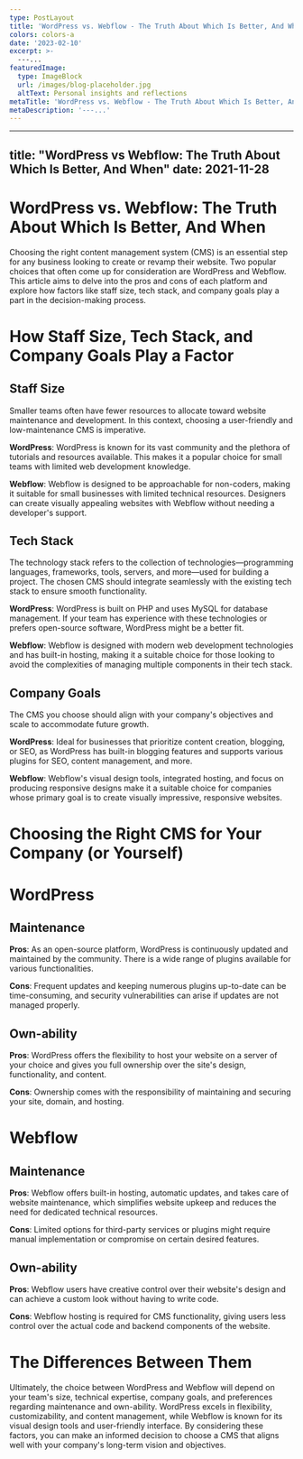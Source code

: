 ```yaml
---
type: PostLayout
title: 'WordPress vs. Webflow - The Truth About Which Is Better, And When'
colors: colors-a
date: '2023-02-10'
excerpt: >-
  ---...
featuredImage:
  type: ImageBlock
  url: /images/blog-placeholder.jpg
  altText: Personal insights and reflections
metaTitle: 'WordPress vs. Webflow - The Truth About Which Is Better, And When'
metaDescription: '---...'
---
```


---
title: "WordPress vs Webflow: The Truth About Which Is Better, And When"
date: 2021-11-28
---

# WordPress vs. Webflow: The Truth About Which Is Better, And When

Choosing the right content management system (CMS) is an essential step for any business looking to create or revamp their website. Two popular choices that often come up for consideration are WordPress and Webflow. This article aims to delve into the pros and cons of each platform and explore how factors like staff size, tech stack, and company goals play a part in the decision-making process.

# How Staff Size, Tech Stack, and Company Goals Play a Factor

## Staff Size

Smaller teams often have fewer resources to allocate toward website maintenance and development. In this context, choosing a user-friendly and low-maintenance CMS is imperative.

**WordPress**: WordPress is known for its vast community and the plethora of tutorials and resources available. This makes it a popular choice for small teams with limited web development knowledge.

**Webflow**: Webflow is designed to be approachable for non-coders, making it suitable for small businesses with limited technical resources. Designers can create visually appealing websites with Webflow without needing a developer's support.

## Tech Stack

The technology stack refers to the collection of technologies—programming languages, frameworks, tools, servers, and more—used for building a project. The chosen CMS should integrate seamlessly with the existing tech stack to ensure smooth functionality.

**WordPress**: WordPress is built on PHP and uses MySQL for database management. If your team has experience with these technologies or prefers open-source software, WordPress might be a better fit.

**Webflow**: Webflow is designed with modern web development technologies and has built-in hosting, making it a suitable choice for those looking to avoid the complexities of managing multiple components in their tech stack.

## Company Goals

The CMS you choose should align with your company's objectives and scale to accommodate future growth.

**WordPress**: Ideal for businesses that prioritize content creation, blogging, or SEO, as WordPress has built-in blogging features and supports various plugins for SEO, content management, and more.

**Webflow**: Webflow's visual design tools, integrated hosting, and focus on producing responsive designs make it a suitable choice for companies whose primary goal is to create visually impressive, responsive websites.

# Choosing the Right CMS for Your Company (or Yourself)

# WordPress

## Maintenance

**Pros**: As an open-source platform, WordPress is continuously updated and maintained by the community. There is a wide range of plugins available for various functionalities.

**Cons**: Frequent updates and keeping numerous plugins up-to-date can be time-consuming, and security vulnerabilities can arise if updates are not managed properly.

## Own-ability

**Pros**: WordPress offers the flexibility to host your website on a server of your choice and gives you full ownership over the site's design, functionality, and content.

**Cons**: Ownership comes with the responsibility of maintaining and securing your site, domain, and hosting.

# Webflow

## Maintenance

**Pros**: Webflow offers built-in hosting, automatic updates, and takes care of website maintenance, which simplifies website upkeep and reduces the need for dedicated technical resources.

**Cons**: Limited options for third-party services or plugins might require manual implementation or compromise on certain desired features.

## Own-ability

**Pros**: Webflow users have creative control over their website's design and can achieve a custom look without having to write code.

**Cons**: Webflow hosting is required for CMS functionality, giving users less control over the actual code and backend components of the website.

# The Differences Between Them

Ultimately, the choice between WordPress and Webflow will depend on your team's size, technical expertise, company goals, and preferences regarding maintenance and own-ability. WordPress excels in flexibility, customizability, and content management, while Webflow is known for its visual design tools and user-friendly interface. By considering these factors, you can make an informed decision to choose a CMS that aligns well with your company's long-term vision and objectives.